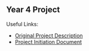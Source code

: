 ## Year 4 Project
Useful Links:

* [Original Project Description](https://github.com/daw538/y4project/blob/master/projectbrief.md)
* [Project Initiation Document](https://github.com/daw538/y4project/blob/master/initiationdoc.md)
